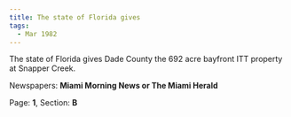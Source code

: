 ```yaml
---  
title: The state of Florida gives  
tags:  
  - Mar 1982  
---  
```

  
The state of Florida gives Dade County the 692 acre bayfront ITT property at Snapper Creek.  
  
Newspapers: **Miami Morning News or The Miami Herald**  
  
Page: **1**, Section: **B** 
